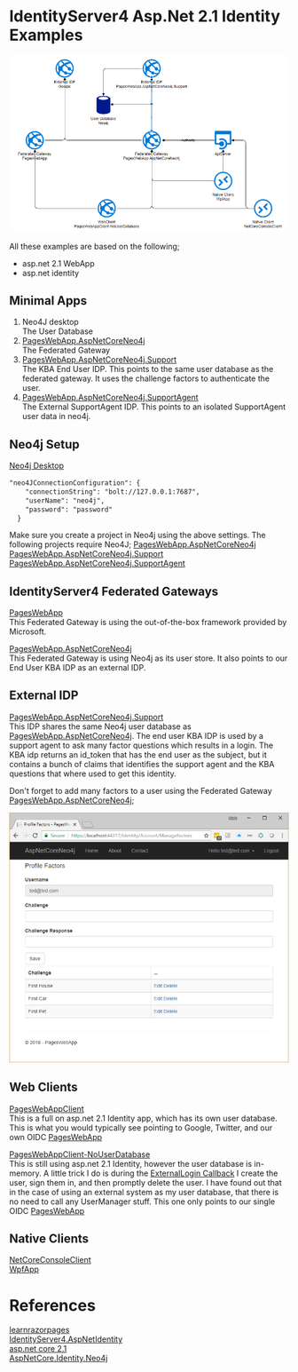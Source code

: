 # IdentityServer4 Asp.Net 2.1 Identity Examples

![Architecture](./Apps.png)


All these examples are based on the following;  
  * asp.net 2.1 WebApp  
  * asp.net identity  
  
## Minimal Apps
1. Neo4J desktop  
   The User Database
2. [PagesWebApp.AspNetCoreNeo4j](src/PagesWebApp.AspNetCoreNeo4j)  
   The Federated Gateway
3. [PagesWebApp.AspNetCoreNeo4j.Support](src/PagesWebApp.AspNetCoreNeo4j.Support)  
   The KBA End User IDP.  This points to the same user database as the federated gateway.  It uses the challenge factors to authenticate the user.
4. [PagesWebApp.AspNetCoreNeo4j.SupportAgent](src/PagesWebApp.AspNetCoreNeo4j.SupportAgent)  
   The External SupportAgent IDP.  This points to an isolated SupportAgent user data in neo4j. 


## Neo4j Setup
[Neo4j Desktop](https://neo4j.com/download/)  

```
"neo4JConnectionConfiguration": {
    "connectionString": "bolt://127.0.0.1:7687",
    "userName": "neo4j",
    "password": "password"
  }
```
Make sure you create a project in Neo4j using the above settings.  The following projects require Neo4J;
[PagesWebApp.AspNetCoreNeo4j](src/PagesWebApp.AspNetCoreNeo4j)  
[PagesWebApp.AspNetCoreNeo4j.Support](src/PagesWebApp.AspNetCoreNeo4j.Support)  
[PagesWebApp.AspNetCoreNeo4j.SupportAgent](src/PagesWebApp.AspNetCoreNeo4j.SupportAgent)  

## IdentityServer4 Federated Gateways 
[PagesWebApp](src/PagesWebApp)  
This Federated Gateway is using the out-of-the-box framework provided by Microsoft.  

[PagesWebApp.AspNetCoreNeo4j](src/PagesWebApp.AspNetCoreNeo4j)  
This Federated Gateway is using Neo4j as its user store.  It also points to our End User KBA IDP as an external IDP.  

## External IDP
[PagesWebApp.AspNetCoreNeo4j.Support](src/PagesWebApp.AspNetCoreNeo4j.Support)  
This IDP shares the same Neo4j user database as [PagesWebApp.AspNetCoreNeo4j](src/PagesWebApp.AspNetCoreNeo4j).  The end user KBA IDP is used by a support agent to ask many factor questions which results in a login.  The KBA idp returns an id_token that has the end user as the subject, but it contains a bunch of claims that identifies the support agent and the KBA questions that where used to get this identity.

Don't forget to add many factors to a user using the Federated Gateway [PagesWebApp.AspNetCoreNeo4j](src/PagesWebApp.AspNetCoreNeo4j);  

![Many Factor](./many-factor.png)

## Web Clients
[PagesWebAppClient](src/PagesWebAppClient)  
This is a full on asp.net 2.1 Identity app, which has its own user database.  This is what you would typically see pointing to Google, Twitter, and our own OIDC [PagesWebApp](src/PagesWebApp)  

[PagesWebAppClient-NoUserDatabase](src/PagesWebAppClient-NoUserDatabase)  
This is still using asp.net 2.1 Identity, however the user database is in-memory.  A little trick I do is during the [ExternalLogin Callback](src/PagesWebAppClient-NoUserDatabase/Areas/Identity/Pages/Account/ExternalLogin.cshtml.cs)  I create the user, sign them in, and then promptly delete the user.  I have found out that in the case of using an external system as my user database, that there is no need to call any UserManager stuff.  This one only points to our single OIDC [PagesWebApp](src/PagesWebApp)  

## Native Clients
[NetCoreConsoleClient](src/NetCoreConsoleClient)  
[WpfApp](src/WpfApp)  

# References
[learnrazorpages](https://www.learnrazorpages.com/razor-pages)  
[IdentityServer4.AspNetIdentity](https://github.com/IdentityServer/IdentityServer4.AspNetIdentity)  
[asp.net core 2.1](https://docs.microsoft.com/en-us/aspnet/core/aspnetcore-2.1?view=aspnetcore-2.1)  
[AspNetCore.Identity.Neo4j](https://github.com/dopare/AspNetCore.Identity.Neo4j)  


